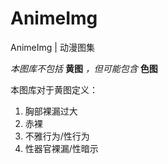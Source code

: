 # AnimeImg
AnimeImg | 动漫图集

*本图库不包括* **黄图** *，但可能包含* **色图**

本图库对于黄图定义：
1. 胸部裸漏过大
2. 赤裸
3. 不雅行为/性行为
4. 性器官裸漏/性暗示
